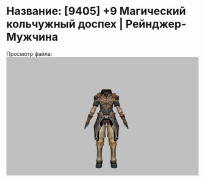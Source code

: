 # Название: [9405] +9 Магический кольчужный доспех | Рейнджер-Мужчина

Просмотр файла:
![p020002.png](p020002.png)